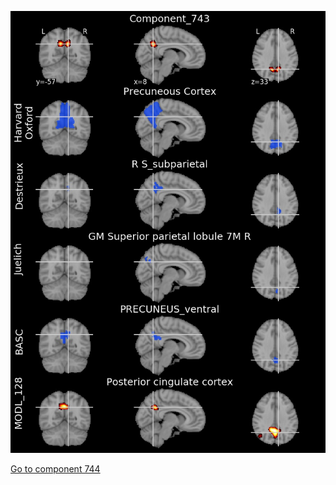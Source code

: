 


![743](preliminary/743.jpg "Component 743")

[Go to component 744](https://parietal-inria.github.io/MODL_atlas/1024/744 "Component 744")
